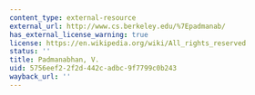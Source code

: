```yaml
---
content_type: external-resource
external_url: http://www.cs.berkeley.edu/%7Epadmanab/
has_external_license_warning: true
license: https://en.wikipedia.org/wiki/All_rights_reserved
status: ''
title: Padmanabhan, V.
uid: 5756eef2-2f2d-442c-adbc-9f7799c0b243
wayback_url: ''
---
```

